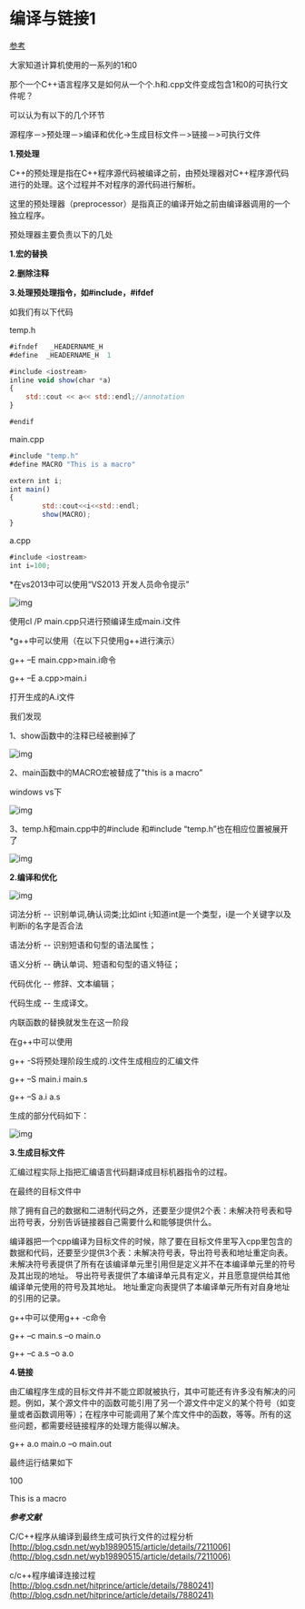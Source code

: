 # 编译与链接1

[参考](https://cloud.tencent.com/developer/article/1037709)

大家知道计算机使用的一系列的1和0

那个一个C++语言程序又是如何从一个个.h和.cpp文件变成包含1和0的可执行文件呢？

可以认为有以下的几个环节

源程序－&gt;预处理－&gt;编译和优化-&gt;生成目标文件－&gt;链接－&gt;可执行文件

**1.预处理**

C++的预处理是指在C++程序源代码被编译之前，由预处理器对C++程序源代码进行的处理。这个过程并不对程序的源代码进行解析。

这里的预处理器（preprocessor）是指真正的编译开始之前由编译器调用的一个独立程序。

预处理器主要负责以下的几处

**1.宏的替换**

**2.删除注释**

**3.处理预处理指令，如\#include，\#ifdef**

如我们有以下代码

temp.h

```javascript
#ifndef   _HEADERNAME_H
#define  _HEADERNAME_H  1

#include <iostream>
inline void show(char *a)
{
    std::cout << a<< std::endl;//annotation
}

#endif
```

main.cpp

```javascript
#include "temp.h"
#define MACRO "This is a macro"

extern int i;
int main()
{
        std::cout<<i<<std::endl;
        show(MACRO);
}
```

a.cpp

```javascript
#include <iostream>
int i=100;
```

\*在vs2013中可以使用“VS2013 开发人员命令提示”

![img](https://github.com/csysl/csysl.github.io/tree/0bd19b8dc72814ad1fdc23adbfb9a9ba2446d2d2/0概念和思想/D:/0文件/netstore/notebook/c++/概念和思想/0pcya2n27i.png)

使用cl /P main.cpp只进行预编译生成main.i文件

\*g++中可以使用（在以下只使用g++进行演示）

g++ –E main.cpp&gt;main.i命令

g++ –E a.cpp&gt;main.i

打开生成的A.i文件

我们发现

1、show函数中的注释已经被删掉了

![img](https://github.com/csysl/csysl.github.io/tree/0bd19b8dc72814ad1fdc23adbfb9a9ba2446d2d2/0概念和思想/D:/0文件/netstore/notebook/c++/概念和思想/it4pxjgu2g.png)

2、main函数中的MACRO宏被替成了"this is a macro”

windows vs下

![img](https://github.com/csysl/csysl.github.io/tree/0bd19b8dc72814ad1fdc23adbfb9a9ba2446d2d2/0概念和思想/D:/0文件/netstore/notebook/c++/概念和思想/jylvdftvfw.png)

3、temp.h和main.cpp中的\#include 和\#include “temp.h”也在相应位置被展开了

![img](https://github.com/csysl/csysl.github.io/tree/0bd19b8dc72814ad1fdc23adbfb9a9ba2446d2d2/0概念和思想/D:/0文件/netstore/notebook/c++/概念和思想/mi2tcxb9dl.png)

**2.编译和优化**

![img](https://github.com/csysl/csysl.github.io/tree/0bd19b8dc72814ad1fdc23adbfb9a9ba2446d2d2/0概念和思想/D:/0文件/netstore/notebook/c++/概念和思想/n27fdv7z9t.png)

词法分析 -- 识别单词,确认词类;比如int i;知道int是一个类型，i是一个关键字以及判断i的名字是否合法

语法分析 -- 识别短语和句型的语法属性；

语义分析 -- 确认单词、短语和句型的语义特征；

代码优化 -- 修辞、文本编辑；

代码生成 -- 生成译文。

内联函数的替换就发生在这一阶段

在g++中可以使用

g++ -S将预处理阶段生成的.i文件生成相应的汇编文件

g++ –S main.i main.s

g++ –S a.i a.s

生成的部分代码如下：

![img](https://github.com/csysl/csysl.github.io/tree/0bd19b8dc72814ad1fdc23adbfb9a9ba2446d2d2/0概念和思想/D:/0文件/netstore/notebook/c++/概念和思想/zf0uw3ihnv.png)

**3.生成目标文件**

汇编过程实际上指把汇编语言代码翻译成目标机器指令的过程。

在最终的目标文件中

除了拥有自己的数据和二进制代码之外，还要至少提供2个表：未解决符号表和导出符号表，分别告诉链接器自己需要什么和能够提供什么。

编译器把一个cpp编译为目标文件的时候，除了要在目标文件里写入cpp里包含的数据和代码，还要至少提供3个表：未解决符号表，导出符号表和地址重定向表。 未解决符号表提供了所有在该编译单元里引用但是定义并不在本编译单元里的符号及其出现的地址。 导出符号表提供了本编译单元具有定义，并且愿意提供给其他编译单元使用的符号及其地址。 地址重定向表提供了本编译单元所有对自身地址的引用的记录。

g++中可以使用g++ -c命令

g++ –c main.s –o main.o

g++ –c a.s –o a.o

**4.链接**

由汇编程序生成的目标文件并不能立即就被执行，其中可能还有许多没有解决的问题。例如，某个源文件中的函数可能引用了另一个源文件中定义的某个符号（如变量或者函数调用等）；在程序中可能调用了某个库文件中的函数，等等。所有的这些问题，都需要经链接程序的处理方能得以解决。

g++ a.o main.o –o main.out

最终运行结果如下

100

This is a macro

_**参考文献**_

C/C++程序从编译到最终生成可执行文件的过程分析 [http://blog.csdn.net/wyb19890515/article/details/7211006](http://blog.csdn.net/wyb19890515/article/details/7211006)

c/c++程序编译连接过程 [http://blog.csdn.net/hitprince/article/details/7880241](http://blog.csdn.net/hitprince/article/details/7880241)

